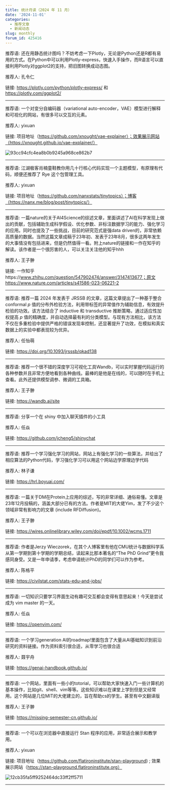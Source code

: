 ```yaml
---
title: 统计月读（2024 年 11 月）
date: '2024-11-01'
categories:
  - 推荐文章
  - 新闻动态
slug: monthly
forum_id: 425416
---
```


推荐语: 还在用静态统计图吗？不妨考虑一下Plotly，无论是Python还是R都有易用的方式。在Python中可以利用Plotly-express，快速入手操作，而R语言可以直接利用Plotly对ggplot2的支持，把旧图转换成动态图。

推荐人: 孔令仁

链接: https://plotly.com/python/plotly-express/ 和 https://plotly.com/ggplot2/

---

推荐语: 一个对变分自编码器（variational auto-encoder，VAE）模型进行解释和可视化的网站，有很多可以交互的元素。

推荐人: yixuan

链接: 项目地址（https://github.com/xnought/vae-explainer）；效果展示网站（https://xnought.github.io/vae-explainer/）

![93cc94cfc4ea8b0b9245a968ce862b7](https://private-user-images.githubusercontent.com/216398/381882318-7fad61de-a033-4d3a-9264-7561aea3b680.png?jwt=eyJhbGciOiJIUzI1NiIsInR5cCI6IkpXVCJ9.eyJpc3MiOiJnaXRodWIuY29tIiwiYXVkIjoicmF3LmdpdGh1YnVzZXJjb250ZW50LmNvbSIsImtleSI6ImtleTUiLCJleHAiOjE3MzEyMzQ3NjEsIm5iZiI6MTczMTIzNDQ2MSwicGF0aCI6Ii8yMTYzOTgvMzgxODgyMzE4LTdmYWQ2MWRlLWEwMzMtNGQzYS05MjY0LTc1NjFhZWEzYjY4MC5wbmc_WC1BbXotQWxnb3JpdGhtPUFXUzQtSE1BQy1TSEEyNTYmWC1BbXotQ3JlZGVudGlhbD1BS0lBVkNPRFlMU0E1M1BRSzRaQSUyRjIwMjQxMTEwJTJGdXMtZWFzdC0xJTJGczMlMkZhd3M0X3JlcXVlc3QmWC1BbXotRGF0ZT0yMDI0MTExMFQxMDI3NDFaJlgtQW16LUV4cGlyZXM9MzAwJlgtQW16LVNpZ25hdHVyZT03M2VlNTNmOTk2OTUzYzQyYzM2NDc0Zjc2MTk5NzMxZDZkN2MyZWI0MzIwMjdjMDkzZGMyZWEzYThlNmM0M2I3JlgtQW16LVNpZ25lZEhlYWRlcnM9aG9zdCJ9.fVAaUspDHaJhm_CmdOxZAe_V1nD9fqpSbLlNTqmMyxA)

---

推荐语: 江湖极客肖楠童鞋教你用几十行核心代码实现一个主题模型，有原理有代码，顺便还推荐了 Rye 这个包管理工具。

推荐人: yixuan

链接: 项目地址（https://github.com/nanxstats/tinytopics）；博客（https://nanx.me/blog/post/tinytopics/）

---

推荐语: 一篇nature的关于AI4Science的综述文章，里面讲述了AI在科学发现上做出的贡献，包括辅助生成科学假设、优化参数、非标注数据学习的能力、强化学习的应用。同时也提及了一些挑战，目前的研究范式是强data driven的，非常依赖高质量的数据。当然这篇文章成稿于23年初、发表于23年8月，很多这两年发生的大事情没有包括进来，但是仍然值得一看。附上nature的链接和一作在知乎的解读。该作者是一个很厉害的人，可以关注关注他的知乎hhh

推荐人: 王子翀

链接: 一作知乎https://www.zhihu.com/question/547902474/answer/3147413677；原文https://www.nature.com/articles/s41586-023-06221-2

---

推荐语: 推荐一篇 2024 年发表于 JRSSB 的文章，这篇文章提出了一种基于整合 conformal $p$ 值的分布外检验方法，利用带标签的异常值作为辅助信息，有效提升检验的功效。该方法结合了 inductive 和 transductive 推断策略，通过适应性加权提高 $p$ 值的精确度，并自动选择最有利的分类模型。与现有方法相比，该方法不仅在多重检验中提供严格的错误发现率控制，还显著提升了功效，在模拟和真实数据上的实验中都表现较为优异。

推荐人: 任怡萌

链接: https://doi.org/10.1093/jrsssb/qkad138

---

推荐语: 推荐一个很不错的深度学习可视化工具Wandb，可以实时掌握代码运行的各种参数并且非常方便地看到各种曲线。最棒的是他是在线的，可以随时在手机上查看。此外还提供模型调参、微调的工具箱。

推荐人: 王子翀

链接:  https://wandb.ai/site

---

推荐语: 分享一个在 shiny 中加入聊天插件的小工具

推荐人: 任焱

链接: https://github.com/jcheng5/shinychat

---

推荐语: 推荐一个学习强化学习的网站，网站上有强化学习的一些算法，并给出了相应算法的Python代码，学习强化学习可以用这个网站边学原理边学代码

推荐人: 林子谦

链接: https://hrl.boyuai.com/

---

推荐语: 一篇关于DM在Protein上应用的综述，写的非常详细、通俗易懂。文章是23年12月投稿的，涵盖大部分已有的方法。作者是MIT的大佬Yim，发了不少这个领域非常有影响力的文章 (include RFDiffusion)。

推荐人: 王子翀

链接: https://wires.onlinelibrary.wiley.com/doi/epdf/10.1002/wcms.1711

---

推荐语: 作者是Jerzy Wieczorek，在其个人博客里有他在CMU统计与数据科学系从第一学期到第十学期的学期总结，读起来比那本著名的“The PhD Grind”更令我感同身受。又是一年申请季，考虑申请统计PhD的同学们可以作为参考。

推荐人: 陈格平

链接: https://civilstat.com/stats-edu-and-jobs/

---

推荐语: 一切知识只要学习界面生动有趣可交互都会变得有意思起来！今天是尝试成为 vim master 的一天。

推荐人: 任焱

链接: https://openvim.com/

---

推荐语: 一个学习generation AI的roadmap!里面包含了大量从AI基础知识到前沿研究的资料链接。作为资料索引很合适，从零学习也很合适

推荐人: 聂宇舟

链接: https://genai-handbook.github.io/

---

推荐语: 一个网站，里面有一些小的totorial，可以帮助大家快速入门一些计算机的基本操作，比如git、shell、vim等等。这些知识难以在课堂上学到但是又经常用。这个网站是几位MIT的大佬建立的，旨在帮助cs的学生。甚至有中文翻译版

推荐人: 王子翀

链接: https://missing-semester-cn.github.io/

---

推荐语: 一个可以在浏览器中直接运行 Stan 程序的应用，非常适合展示和教学用。

推荐人: yixuan

链接: 项目地址（https://github.com/flatironinstitute/stan-playground) ; 效果展示网站（https://stan-playground.flatironinstitute.org）

![12cb35fa5ff9252464dc33ff2ff5711](https://private-user-images.githubusercontent.com/216398/381881720-81e16726-2d00-4bd7-bfd9-6fec99411418.png?jwt=eyJhbGciOiJIUzI1NiIsInR5cCI6IkpXVCJ9.eyJpc3MiOiJnaXRodWIuY29tIiwiYXVkIjoicmF3LmdpdGh1YnVzZXJjb250ZW50LmNvbSIsImtleSI6ImtleTUiLCJleHAiOjE3MzEyMzQ3NjEsIm5iZiI6MTczMTIzNDQ2MSwicGF0aCI6Ii8yMTYzOTgvMzgxODgxNzIwLTgxZTE2NzI2LTJkMDAtNGJkNy1iZmQ5LTZmZWM5OTQxMTQxOC5wbmc_WC1BbXotQWxnb3JpdGhtPUFXUzQtSE1BQy1TSEEyNTYmWC1BbXotQ3JlZGVudGlhbD1BS0lBVkNPRFlMU0E1M1BRSzRaQSUyRjIwMjQxMTEwJTJGdXMtZWFzdC0xJTJGczMlMkZhd3M0X3JlcXVlc3QmWC1BbXotRGF0ZT0yMDI0MTExMFQxMDI3NDFaJlgtQW16LUV4cGlyZXM9MzAwJlgtQW16LVNpZ25hdHVyZT1kNTA5MGUyN2ZjZDYxMDMzNWQ3ODUzNjhmZWFkOGVhMDg4MDA1MzVlMjc2Mzk1OGQ3MjcxNTZjMjU2MDczZmYwJlgtQW16LVNpZ25lZEhlYWRlcnM9aG9zdCJ9.zPUTrXZtCZyYC008HHy3v-jhOq_i-QtigdbRKwc4nTQ)

---

